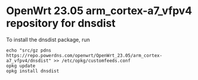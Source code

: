 OpenWrt 23.05 arm_cortex-a7_vfpv4 repository for dnsdist
========

To install the dnsdist package, run

```
echo "src/gz pdns https://repo.powerdns.com/openwrt/OpenWrt_23.05/arm_cortex-a7_vfpv4/dnsdist" >> /etc/opkg/customfeeds.conf
opkg update
opkg install dnsdist
```
